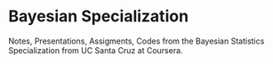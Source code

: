 # Bayesian Specialization
Notes, Presentations, Assigments, Codes from the Bayesian Statistics Specialization from UC Santa Cruz at Coursera.

